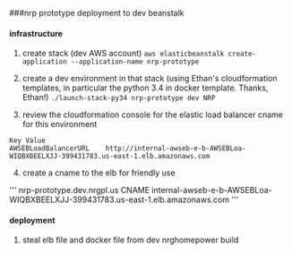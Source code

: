 ###nrp prototype deployment to dev beanstalk

#### infrastructure 

1. create stack (dev AWS account)
`aws elasticbeanstalk create-application --application-name nrp-prototype`

2. create a dev environment in that stack (using Ethan's cloudformation templates, in particular the python 3.4 in docker template.  Thanks, Ethan!)
`./launch-stack-py34 nrp-prototype dev NRP`

3. review the cloudformation console for the elastic load balancer cname for this environment

```
Key	Value
AWSEBLoadBalancerURL	http://internal-awseb-e-b-AWSEBLoa-WIQBXBEELXJJ-399431783.us-east-1.elb.amazonaws.com
```

4. create a cname to the elb for friendly use

'''
nrp-prototype.dev.nrgpl.us  CNAME   internal-awseb-e-b-AWSEBLoa-WIQBXBEELXJJ-399431783.us-east-1.elb.amazonaws.com
'''

#### deployment
1. steal elb file and docker file from dev nrghomepower build
